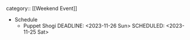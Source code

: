 category:: [[Weekend Event]]

- Schedule
	- Puppet Shogi
	  DEADLINE: <2023-11-26 Sun>
	  SCHEDULED: <2023-11-25 Sat>